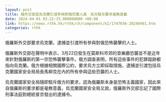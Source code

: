 ```yaml
---
layout: post
title: 俄外交部促烏克蘭引渡參與對俄恐襲人員　烏方駁斥要求毫無意義
date: 2024-04-01 03:22:33.000000000 +08:00
link: https://news.rthk.hk/rthk/ch/component/k2/1747036-20240401.htm
categories: rthk
---
```


俄羅斯外交部要求烏克蘭，逮捕並引渡所有參與對俄恐怖襲擊的人士。

俄羅斯外交部在聲明中表示，3月22日發生在莫斯科市郊的音樂廳恐襲並不是近年來針對俄羅斯的第一宗恐怖襲擊事件。俄方調查表明，所有這些事件的犯罪蹤跡都指向烏克蘭。俄方根據相關國際公約，要求烏方立即採取措施，逮捕並引渡包括烏克蘭國家安全局局長馬柳克在內的所有參與這些恐襲的人士。

烏克蘭國家安全局隨即駁斥俄方的要求，認為俄羅斯本身是恐怖主義國家，因此來自俄羅斯的要求都是毫無意義，烏克蘭國家安全局又說，俄羅斯外交部忘記了國際刑事法庭對總統普京發出的逮捕令。
